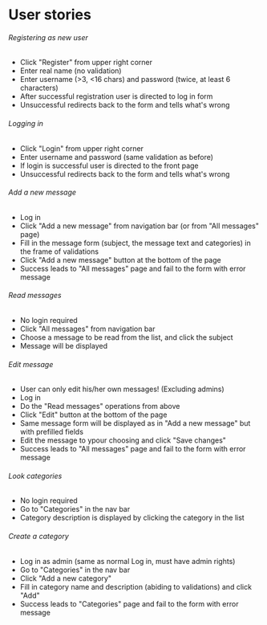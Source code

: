 # User stories

###### Registering as new user

- Click "Register" from upper right corner
- Enter real name (no validation)
- Enter username (>3, <16 chars) and password (twice, at least 6 characters)
- After successful registration user is directed to log in form
- Unsuccessful redirects back to the form and tells what's wrong

###### Logging in
- Click "Login" from upper right corner
- Enter username and password (same validation as before)
- If login is successful user is directed to the front page
- Unsuccessful redirects back to the form and tells what's wrong

###### Add a new message

- Log in 
- Click "Add a new message" from navigation bar (or from "All messages" page)
- Fill in the message form (subject, the message text and categories) in the frame of validations
- Click "Add a new message" button at the bottom of the page
- Success leads to "All messages" page and fail to the form with error message

###### Read messages

- No login required
- Click "All messages" from navigation bar
- Choose a message to be read from the list, and click the subject
- Message will be displayed

###### Edit message

- User can only edit his/her own messages! (Excluding admins)
- Log in
- Do the "Read messages" operations from above
- Click "Edit" button at the bottom of the page
- Same message form will be displayed as in "Add a new message" but with prefilled fields
- Edit the message to ypour choosing and click "Save changes"
- Success leads to "All messages" page and fail to the form with error message

###### Look categories

- No login required
- Go to "Categories" in the nav bar
- Category description is displayed by clicking the category in the list

###### Create a category

- Log in as admin (same as normal Log in, must have admin rights)
- Go to "Categories" in the nav bar
- Click "Add a new category"
- Fill in category name and description (abiding to validations) and click "Add"
- Success leads to "Categories" page and fail to the form with error message

